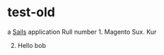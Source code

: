 # test-old

a [Sails](http://sailsjs.org) application
Rull number 1. Magento Sux. Kur

2. Hello bob
